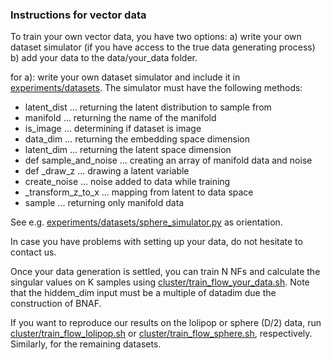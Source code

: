 ### Instructions for vector data
To train your own vector data, you have two options: a) write your own dataset simulator (if you have access to the true data generating process) b) add your data to the data/your_data folder.

for a): write your own dataset simulator and include it in [experiments/datasets](experiments/datasets). 
The simulator must have the following methods:

+ latent_dist ... returning the latent distribution to sample from
+ manifold ... returning the name of the manifold
+ is_image ... determining if dataset is image
+ data_dim ... returning the embedding space dimension
+ latent_dim ... returning the latent space dimension
+ def sample_and_noise ... creating an array of manifold data and noise
+ def _draw_z  ... drawing a latent variable
+ create_noise ... noise added to data while training
+ _transform_z_to_x ... mapping from latent to data space
+ sample ... returning only manifold data

See e.g. [experiments/datasets/sphere_simulator.py](experiments/datasets/sphere_simulator.py) as orientation.

In case you have problems with setting up your data, do not hesitate to contact us.

Once your data generation is settled, you can train N NFs and calculate the singular values on K samples using [cluster/train_flow_your_data.sh](cluster/train_flow_your_data.sh). Note that the hiddem_dim input must be a multiple of datadim due the construction of BNAF.

If you want to reproduce our results on the lolipop or sphere (D/2) data, run [cluster/train_flow_lolipop.sh](cluster/train_flow_lolipop.sh) or [cluster/train_flow_sphere.sh](cluster/train_flow_sphere.sh), respectively. Similarly, for the remaining datasets.

